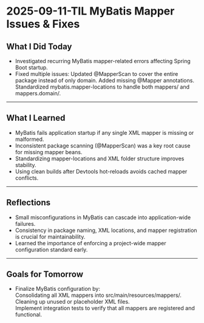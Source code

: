 # 2025-09-11-TIL MyBatis Mapper Issues & Fixes

## What I Did Today

- Investigated recurring MyBatis mapper-related errors affecting Spring Boot startup.
- Fixed multiple issues:
  Updated @MapperScan to cover the entire package instead of only domain.
  Added missing @Mapper annotations.
  Standardized mybatis.mapper-locations to handle both mappers/ and mappers.domain/.

---

## What I Learned

- MyBatis fails application startup if any single XML mapper is missing or malformed.
- Inconsistent package scanning (@MapperScan) was a key root cause for missing mapper beans.
- Standardizing mapper-locations and XML folder structure improves stability.
- Using clean builds after Devtools hot-reloads avoids cached mapper conflicts.

---

## Reflections

- Small misconfigurations in MyBatis can cascade into application-wide failures.
- Consistency in package naming, XML locations, and mapper registration is crucial for maintainability.
- Learned the importance of enforcing a project-wide mapper configuration standard early.

---

## Goals for Tomorrow

- Finalize MyBatis configuration by:   
  Consolidating all XML mappers into src/main/resources/mappers/.  
  Cleaning up unused or placeholder XML files.   
  Implement integration tests to verify that all mappers are registered and functional.   
